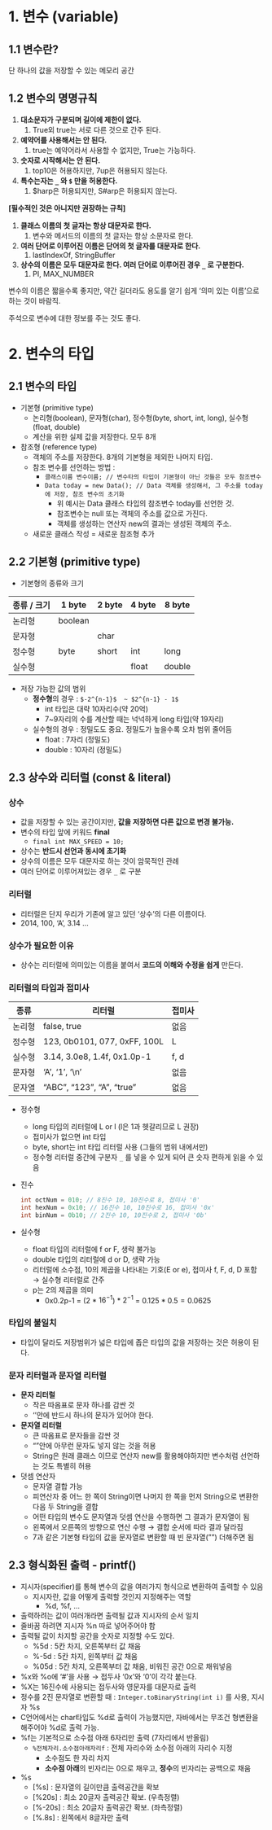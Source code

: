 # 1. 변수 (variable)

## 1.1 변수란?

단 하나의 값을 저장할 수 있는 메모리 공간

## 1.2 변수의 명명규칙

1. **대소문자가 구분되며 길이에 제한이 없다.**
    1. True외 true는 서로 다른 것으로 간주 된다.
2. **예약어를 사용해서는 안 된다.**
    1. true는 예약어라서 사용할 수 없지만, True는 가능하다.
3. **숫자로 시작해서는 안 된다.**
    1. top10은 허용하지만, 7up은 허용되지 않는다.
4. **특수는자는 `_` 와 `$` 만을 허용한다.**
    1. $harp은 허용되지만, S#arp은 허용되지 않는다.

**[필수적인 것은 아니지만 권장하는 규칙]**

1. **클래스 이름의 첫 글자는 항상 대문자로 한다.**
    1. 변수와 메서드의 이름의 첫 글자는 항상 소문자로 한다.
2. **여러 단어로 이루어진 이름은 단어의 첫 글자를 대문자로 한다.**
    1. lastIndexOf, StringBuffer
3. **상수의 이름은 모두 대문자로 한다. 여러 단어로 이루어진 경우 `_` 로 구분한다.**
    1. PI, MAX_NUMBER

변수의 이름은 짧을수록 좋지만, 약간 길더라도 용도를 알기 쉽게 ‘의미 있는 이름’으로 하는 것이 바람직.

주석으로 변수에 대한 정보를 주는 것도 좋다.

# 2. 변수의 타입

## 2.1 변수의 타입

- 기본형 (primitive type)
    - 논리형(boolean), 문자형(char), 정수형(byte, short, int, long), 실수형(float, double)
    - 계산을 위한 실제 값을 저장한다. 모두 8개
- 참조형 (reference type)
    - 객체의 주소를 저장한다. 8개의 기본형을 제외한 나머지 타입.
    - 참조 변수를 선언하는 방법 :
        - `클래스이름 변수이름; // 변수타의 타입이 기본형이 아닌 것들은 모두 참조변수`
        - `Data today = new Data(); // Data 객체를 생성해서, 그 주소를 today에 저장, 참조 변수의 초기화`
            - 위 예시는 Data 클래스 타입의 참조변수 today를 선언한 것.
            - 참조변수는 null 또는 객체의 주소를 값으로 가진다.
            - 객체를 생성하는 연산자 new의 결과는 생성된 객체의 주소.
    - 새로운 클래스 작성 = 새로운 참조형 추가

## 2.2 기본형 (primitive type)

- 기본형의 종류와 크기

| 종류 / 크기 | 1 byte | 2 byte | 4 byte | 8 byte |
| --- | --- | --- | --- | --- |
| 논리형 | boolean |  |  |  |
| 문자형 |  | char |  |  |
| 정수형 | byte | short | int | long |
| 실수형 |  |  | float | double |
- 저장 가능한 값의 범위
    - **정수형**의 경우 : `$-2^{n-1}$  ~ $2^{n-1} - 1$`
        - int 타입은 대략 10자리수(약 20억)
        - 7~9자리의 수를 계산할 때는 넉넉하게 long 타입(약 19자리)
    - 실수형의 경우 : 정밀도도 중요. 정밀도가 높을수록 오차 범위 줄어듬
        - float : 7자리 (정밀도)
        - double : 10자리 (정밀도)

## 2.3 상수와 리터럴 (const & literal)

### 상수

- 값을 저장할 수 있는 공간이지만, **값을 저장하면 다른 값으로 변경 불가능.**
- 변수의 타입 앞에 키워드 **final**
    - `final int MAX_SPEED = 10;`
- 상수는 **반드시 선언과 동시에 초기화**
- 상수의 이름은 모두 대문자로 하는 것이 암묵적인 관례
- 여러 단어로 이루어져있는 경우 `_` 로 구분

### 리터럴

- 리터럴은 단지 우리가 기존에 알고 있던 ‘상수’의 다른 이름이다.
- 2014, 100, ‘A’, 3.14 …

### 상수가 필요한 이유

- 상수는 리터럴에 의미있는 이름을 붙여서 **코드의 이해와 수정을 쉽게** 만든다.

### 리터럴의 타입과 접미사

| 종류 | 리터럴 | 접미사 |
| --- | --- | --- |
| 논리형 | false, true | 없음 |
| 정수형 | 123, 0b0101, 077, 0xFF, 100L | L |
| 실수형 | 3.14, 3.0e8, 1.4f, 0x1.0p-1 | f, d |
| 문자형 | ‘A’, ‘1’, ‘\n’ | 없음 |
| 문자열 | “ABC”, “123”, “A”, “true” | 없음 |
- 정수형
    - long 타입의 리터럴에 L or l (l은 1과 헷갈리므로 L 권장)
    - 접미사가 없으면 int 타입
    - byte, short는 int 타입 리터럴 사용 (그들의 범위 내에서만)
    - 정수형 리터럴 중간에 구분자 `_` 를 넣을 수 있게 되어 큰 숫자 편하게 읽을 수 있음
- 진수
    
    ```java
    int octNum = 010; // 8진수 10, 10진수로 8, 접미사 '0'
    int hexNum = 0x10; // 16진수 10, 10진수로 16, 접미사 '0x'
    int binNum = 0b10; // 2진수 10, 10진수로 2, 접미사 '0b'
    ```
    
- 실수형
    - float 타입의 리터럴에 f or F, 생략 불가능
    - double 타입의 리터럴에 d or D, 생략 가능
    - 리터럴에 소수점, 10의 제곱을 나타내는 기호(E or e), 접미사 f, F, d, D 포함 → 실수형 리터럴로 간주
    - p는 2의 제곱을 의미
        - 0x0.2p-1 = ($2$ * $16^{-1}$) * $2^{-1}$ $=$ $0.125 * 0.5 = 0.0625$

### 타입의 불일치

- 타입이 달라도 저장범위가 넓은 타입에 좁은 타입의 값을 저장하는 것은 허용이 된다.

### 문자 리터럴과 문자열 리터럴

- **문자 리터럴**
    - 작은 따옴표로 문자 하나를 감싼 것
    - ‘’안에 반드시 하나의 문자가 있어야 한다.
- **문자열 리터럴**
    - 큰 따옴표로 문자들을 감싼 것
    - “”안에 아무런 문자도 넣지 않는 것을 허용
    - String은 원래 클래스 이므로 연산자 new를 활용해야하지만 변수처럼 선언하는 것도 특별히 허용
- 덧셈 연산자
    - 문자열 결합 가능
    - 피연산자 중 어느 한 쪽이 String이면 나머지 한 쪽을 먼저 String으로 변환한 다음 두 String을 결합
    - 어떤 타입의 변수도 문자열과 덧셈 연산을 수행하면 그 결과가 문자열이 됨
    - 왼쪽에서 오른쪽의 방향으로 연산 수행 → 결합 순서에 따라 결과 달라짐
    - 7과 같은 기본형 타입의 값을 문자열로 변환할 때 빈 문자열(””) 더해주면 됨

## 2.3 형식화된 출력 - printf()

- 지시자(specifier)를 통해 변수의 값을 여러가지 형식으로 변환하여 출력할 수 있음
    - 지시자란, 값을 어떻게 출력할 것인지 지정해주는 역할
        - %d, %f, …
- 출력하려는 값이 여러개라면 출력될 값과 지시자의 순서 일치
- 줄바꿈 하려면 지시자 %n 따로 넣어주어야 함
- 출력될 값이 차지할 공간을 숫자로 지정할 수도 있다.
    - %5d : 5칸 차지, 오른쪽부터 값 채움
    - %-5d : 5칸 차지, 왼쪽부터 값 채움
    - %05d : 5칸 차지, 오른쪽부터 값 채움, 비워진 공간 0으로 채워넣음
- %x와 %o에 ‘#’을 사용 → 접두사 ‘0x’와 ‘0’이 각각 붙는다.
- %X는 16진수에 사용되는 접두사와 영문자를 대문자로 출력
- 정수를 2진 문자열로 변환할 때 : `Integer.toBinaryString(int i)` 를 사용, 지시자 %s
- C언어에서는 char타입도 %d로 출력이 가능했지만, 자바에서는 무조건 형변환을 해주어야 %d로 출력 가능.
- %f는 기본적으로 소수점 아래 6자리만 출력 (7자리에서 반올림)
    - `%전체자리.소수점아래자리f` : 전체 자리수와 소수점 아래의 자리수 지정
        - 소수점도 한 자리 차지
        - **소수점 아래**의 빈자리는 0으로 채우고, **정수**의 빈자리는 공백으로 채움
- %s
    - [%s] : 문자열의 길이만큼 출력공간을 확보
    - [%20s] : 최소 20글자 출력공간 확보. (우측정렬)
    - [%-20s] : 최소 20글자 출력공간 확보. (좌측정렬)
    - [%.8s] : 왼쪽에서 8글자만 출력
